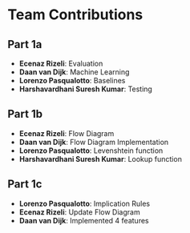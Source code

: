 # Team Contributions

## Part 1a
- **Ecenaz Rizeli**: Evaluation
- **Daan van Dijk**: Machine Learning 
- **Lorenzo Pasqualotto**: Baselines
- **Harshavardhani Suresh Kumar**: Testing

## Part 1b
- **Ecenaz Rizeli**: Flow Diagram
- **Daan van Dijk**: Flow Diagram Implementation
- **Lorenzo Pasqualotto**: Levenshtein function
- **Harshavardhani Suresh Kumar**: Lookup function

## Part 1c
- **Lorenzo Pasqualotto**: Implication Rules
- **Ecenaz Rizeli**: Update Flow Diagram
- **Daan van Dijk**: Implemented 4 features


